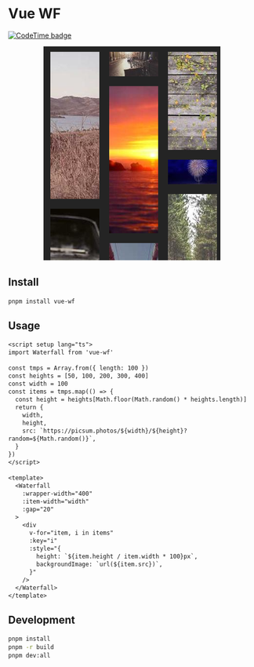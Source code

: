 # Vue WF

[![CodeTime badge](https://img.shields.io/endpoint?style=social&url=https%3A%2F%2Fapi.codetime.dev%2Fshield%3Fid%3D2%26project%3Dvue-wf%26in%3D0)](https://codetime.dev)

<p align="center" style="overflow: hidden; border-radius:">
  <img src="docs/example.png">
</p>

## Install

```bash
pnpm install vue-wf
```

## Usage

```vue
<script setup lang="ts">
import Waterfall from 'vue-wf'

const tmps = Array.from({ length: 100 })
const heights = [50, 100, 200, 300, 400]
const width = 100
const items = tmps.map(() => {
  const height = heights[Math.floor(Math.random() * heights.length)]
  return {
    width,
    height,
    src: `https://picsum.photos/${width}/${height}?random=${Math.random()}`,
  }
})
</script>

<template>
  <Waterfall
    :wrapper-width="400"
    :item-width="width"
    :gap="20"
  >
    <div
      v-for="item, i in items"
      :key="i"
      :style="{
        height: `${item.height / item.width * 100}px`,
        backgroundImage: `url(${item.src})`,
      }"
    />
  </Waterfall>
</template>
```

## Development

```bash
pnpm install
pnpm -r build
pnpm dev:all
```
